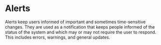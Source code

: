 # Alerts

Alerts keep users informed of important and sometimes time-sensitive changes. They are used as a notification that keeps people informed of the status of the system and which may or may not require the user to respond. This includes errors, warnings, and general updates.
